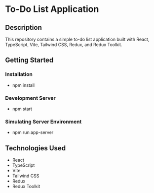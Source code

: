 # To-Do List Application

## Description
This repository contains a simple to-do list application built with React, TypeScript, Vite, Tailwind CSS, Redux, and Redux Toolkit.

## Getting Started

### Installation

- npm install

### Development Server
- npm start

### Simulating Server Environment
- npm run app-server

## Technologies Used
- React
- TypeScript
- Vite
- Tailwind CSS
- Redux
- Redux Toolkit
